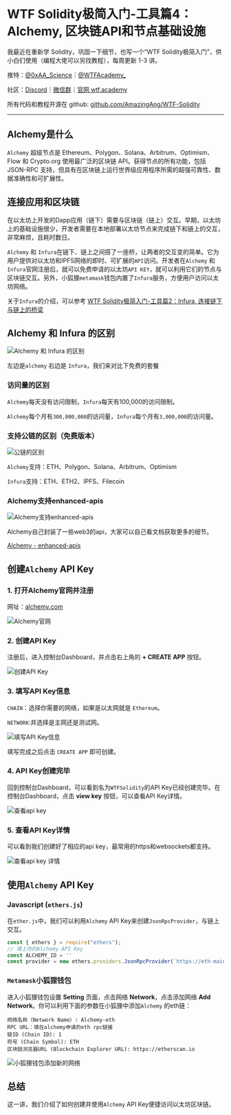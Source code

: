 # WTF Solidity极简入门-工具篇4：Alchemy, 区块链API和节点基础设施

我最近在重新学 Solidity，巩固一下细节，也写一个“WTF Solidity极简入门”，供小白们使用（编程大佬可以另找教程），每周更新 1-3 讲。

推特：[@0xAA_Science](https://twitter.com/0xAA_Science)｜[@WTFAcademy_](https://twitter.com/WTFAcademy_)

社区：[Discord](https://discord.gg/5akcruXrsk)｜[微信群](https://docs.google.com/forms/d/e/1FAIpQLSe4KGT8Sh6sJ7hedQRuIYirOoZK_85miz3dw7vA1-YjodgJ-A/viewform?usp=sf_link)｜[官网 wtf.academy](https://wtf.academy)

所有代码和教程开源在 github: [github.com/AmazingAng/WTF-Solidity](https://github.com/AmazingAng/WTF-Solidity)

-----
## Alchemy是什么

`Alchemy` 超级节点是 Ethereum、Polygon、Solana、Arbitrum、Optimism、Flow 和 Crypto.org 使用最广泛的区块链 API。获得节点的所有功能，包括 JSON-RPC 支持，但具有在区块链上运行世界级应用程序所需的超强可靠性、数据准确性和可扩展性。

## 连接应用和区块链

在以太坊上开发的Dapp应用（链下）需要与区块链（链上）交互。早期，以太坊上的基础设施很少，开发者需要在本地部署以太坊节点来完成链下和链上的交互，非常麻烦，且耗时数日。

`Alchemy` 和 `Infura`在链下、链上之间搭了一座桥，让两者的交互变的简单。它为用户提供对以太坊和IPFS网络的即时、可扩展的`API`访问。开发者在`Alchemy` 和 `Infura`官网注册后，就可以免费申请的以太坊`API KEY`，就可以利用它们的节点与区块链交互。另外，小狐狸`metamask`钱包内置了`Infura`服务，方便用户访问以太坊网络。

关于`Infura`的介绍，可以参考 [WTF Solidity极简入门-工具篇2：Infura, 连接链下与链上的桥梁](https://github.com/AmazingAng/WTF-Solidity/blob/main/Topics/Tools/TOOL02_Infura/readme.md)

## Alchemy 和 Infura 的区别

![Alchemy 和 Infura 的区别](./img/alchemy-1.png)

左边是`alchemy` 右边是 `Infura`，我们来对比下免费的套餐

### 访问量的区别

`Alchemy`每天没有访问限制，`Infura`每天有100,000的访问限制。

`Alchemy`每个月有`300,000,000`的访问量，`Infura`每个月有`3,000,000`的访问量。


### 支持公链的区别（免费版本）

![公链的区别](./img/alchemy-2.png)

`Alchemy`支持：ETH、Polygon、Solana、Arbitrum、Optimism

`Infura`支持：ETH、ETH2、IPFS、Filecoin 

### Alchemy支持enhanced-apis

![Alchemy支持enhanced-apis](./img/alchemy-3.png)


Alchemy自己封装了一些web3的api，大家可以自己看文档获取更多的细节。

[Alchemy - enhanced-apis](https://dashboard.alchemyapi.io/enhanced-apis)

## 创建`Alchemy` API Key

### 1. 打开Alchemy官网并注册

网址：[alchemy.com](https://www.alchemy.com/)

![Alchemy官网](./img/alchemy-4.png)


### 2. 创建API Key
注册后，进入控制台Dashboard，并点击右上角的 **+ CREATE APP** 按钮。

![创建API Key](./img/alchemy-5.png)


### 3. 填写API Key信息

`CHAIN`：选择你需要的网络，如果是以太网就是 `Ethereum`。

`NETWORK`:并选择是主网还是测试网。

![填写API Key信息](./img/alchemy-6.png)

填写完成之后点击 `CREATE APP` 即可创建。

### 4. API Key创建完毕

回到控制台Dashboard，可以看到名为`WTFSolidity`的API Key已经创建完毕。在控制台Dashboard，点击  **view key** 按钮，可以查看API Key详情。

![查看api key](./img/alchemy-7.png)


### 5. 查看API Key详情

可以看到我们创建好了相应的api key，最常用的https和websockets都支持。

![查看api key 详情](./img/alchemy-8.png)


## 使用`Alchemy` API Key 

### Javascript (`ethers.js`)
在`ether.js`中，我们可以利用`Alchemy` API Key来创建`JsonRpcProvider`，与链上交互。

```javascript
const { ethers } = require("ethers");
// 填上你的Alchemy API Key
const ALCHEMY_ID = '' 
const provider = new ethers.providers.JsonRpcProvider(`https://eth-mainnet.g.alchemy.com/v2/${ALCHEMY_ID}`)
```

### `Metamask`小狐狸钱包

进入小狐狸钱包设置 **Setting** 页面，点击网络 **Network**，点击添加网络 **Add Network**。你可以利用下面的参数在小狐狸中添加`Alchemy` 的eth链：

```
网络名称（Network Name）: Alchemy-eth
RPC URL：填在alchemy申请的eth rpc链接
链ID (Chain ID): 1
符号 (Chain Symbol): ETH
区块链浏览器URL (Blockchain Explorer URL): https://etherscan.io
```

![小狐狸钱包添加新的网络](./img/alchemy-9.png)


## 总结

这一讲，我们介绍了如何创建并使用`Alchemy` API Key便捷访问以太坊区块链。
